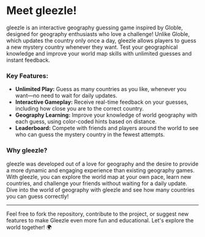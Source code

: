 # Meet gleezle!
gleezle is an interactive geography guessing game inspired by Globle, designed for geography enthusiasts who love a challenge! Unlike Globle, which updates the country only once a day, gleezle allows players to guess a new mystery country whenever they want. Test your geographical knowledge and improve your world map skills with unlimited guesses and instant feedback.

### Key Features:

- **Unlimited Play:** Guess as many countries as you like, whenever you want—no need to wait for daily updates.
- **Interactive Gameplay:** Receive real-time feedback on your guesses, including how close you are to the correct country.
- **Geography Learning:** Improve your knowledge of world geography with each guess, using color-coded hints based on distance.
- **Leaderboard:** Compete with friends and players around the world to see who can guess the mystery country in the fewest attempts.

### Why gleezle?

gleezle was developed out of a love for geography and the desire to provide a more dynamic and engaging experience than existing geography games. With gleezle, you can explore the world map at your own pace, learn new countries, and challenge your friends without waiting for a daily update. Dive into the world of geography with gleezle and see how many countries you can guess correctly!

---

Feel free to fork the repository, contribute to the project, or suggest new features to make Gleezle even more fun and educational. Let's explore the world together! 🌍
